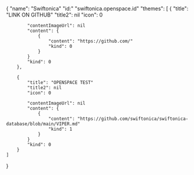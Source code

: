 {
    "name": "Swiftonica"
    "id:" "swiftonica.openspace.id"
    "themes": [
        {
            "title": "LINK ON GITHUB"
            "title2": nil
            "icon": 0
            
            "contentImageUrl": nil
            "content": {
                {
                    "content": "https://github.com/"
                    "kind": 0
                }
            }
            "kind": 0
        },
        
        {
            "title": "OPENSPACE TEST"
            "title2": nil
            "icon": 0
            
            "contentImageUrl": nil
            "content": {
                {
                    "content": "https://github.com/swiftonica/swiftonica-database/blob/main/VIPER.md"
                    "kind": 1 
                }
            }
            "kind": 0
        }
    ]
}
